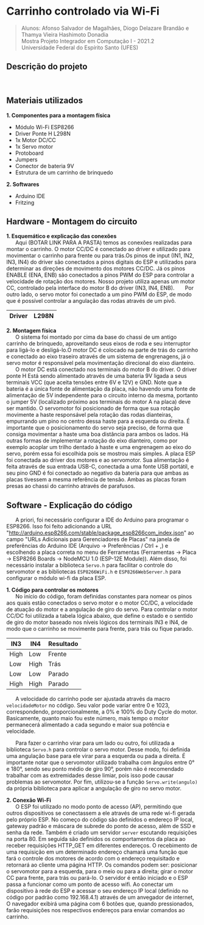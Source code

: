 # Carrinho controlado via Wi-Fi
> Alunos: Afonso Salvador de Magalhães, Diogo Delazare Brandão e Thamya Vieira Hashimoto Donadia   
Mostra Projeto Integrador em Computação I - 2021.2  
Universidade Federal do Espírito Santo (UFES) 

## Descrição do projeto 
&nbsp;&nbsp;&nbsp;&nbsp;&nbsp;&nbsp;

## Materiais utilizados 
**1. Componentes para a montagem física**
   - Módulo Wi-Fi ESP8266
   - Driver Ponte H L298N
   - 1x Motor DC/CC
   - 1x Servo motor 
   - Protoboard 
   - Jumpers
   - Conector de bateria 9V
   - Estrutura de um carrinho de brinquedo 

**2. Softwares**
   - Arduino IDE
   - Fritzing
    
## Hardware - Montagem do circuito 
**1. Esquemático e explicação das conexões**  
&nbsp;&nbsp;&nbsp;&nbsp;&nbsp;&nbsp;Aqui (BOTAR LINK PARA A PASTA) temos as conexões realizadas para montar o carrinho. O motor CC/DC é conectado ao driver e utilizado para movimentar o carrinho para frente ou para trás.Os pinos de input (IN1, IN2, IN3, IN4) do driver são conectados a pinos digitais do ESP e utilizados para determinar as direções de movimento dos motores CC/DC. Já os pinos ENABLE (ENA, ENB) são conectados a pinos PWM do ESP para controlar a velocidade de rotação dos motores. Nosso projeto utiliza apenas um motor CC, controlado pela interface do motor B do driver (IN3, IN4, ENB).
&nbsp;&nbsp;&nbsp;&nbsp;&nbsp;&nbsp;Por outro lado, o servo motor foi conectado a um pino PWM do ESP, de modo que é possível controlar a angulação das rodas através de um pivô.

| Driver | L298N |  
|--------|-------|  


**2. Montagem física**  
&nbsp;&nbsp;&nbsp;&nbsp;&nbsp;&nbsp;O sistema foi montado por cima da base do chassi de um antigo carrinho de brinquedo, aproveitando seus eixos de roda e seu interruptor para ligá-lo e desligá-lo.O motor DC é colocado na parte de trás do carrinho e conectado ao eixo traseiro através de um sistema de engrenagens, já o servo motor é responsável pela movimentação direcional do eixo dianteiro.
&nbsp;&nbsp;&nbsp;&nbsp;&nbsp;&nbsp;O motor DC está conectado nos terminais do motor B do driver. O driver ponte H Está sendo alimentado através de uma bateria 9V ligada a seus terminais VCC (que aceita tensões entre 6V e 12V) e GND. Note que a bateria é a única fonte de alimentação da placa, não havendo uma fonte de alimentação de 5V independente para o circuito interno da mesma, portanto o jumper 5V (localizado próximo aos terminais do motor A na placa) deve ser mantido.
O servomotor foi posicionado de forma que sua rotação movimente a haste responsável pela rotação das rodas dianteiras, empurrando um pino no centro dessa haste para a esquerda ou direita. É importante que o posicionamento do servo seja preciso, de forma que consiga movimentar a haste uma boa distância para ambos os lados.
Há outras formas de implementar a rotação do eixo dianteiro, como por exemplo acoplar um trilho dentado à haste e uma engrenagem ao eixo do servo, porém essa foi escolhida pois se mostrou mais simples.
A placa ESP foi conectada ao driver dos motores e ao servomotor. Sua alimentação é feita através de sua entrada USB-C, conectada a uma fonte USB portátil, e seu pino GND é foi conectado ao negativo da bateria para que ambas as placas tivessem a mesma referência de tensão.
Ambas as placas foram presas ao chassi do carrinho através de parafusos.


## Software - Explicação do código  
&nbsp;&nbsp;&nbsp;&nbsp;&nbsp;&nbsp;A priori, foi necessário configurar a IDE do Arduino para programar o ESP8266. Isso foi feito adicionando a URL "http://arduino.esp8266.com/stable/package_esp8266com_index.json" ao campo "URLs Adicionais para Gerenciadores de Placas" na janela de preferências do Arduino IDE (Arquivo -> Preferências / Ctrl + ,) e escolhendo a placa correta no menu de Ferramentas (Ferramentas -> Placa -> ESP8266 Boards -> NodeMCU 1.0 (ESP-12E Module)).
Além disso, foi necessário instalar a biblioteca ```Servo.h``` para facilitar o controle do servomotor e as bibliotecas ```ESP8266WiFi.h``` e ```ESP8266WebServer.h``` para configurar o módulo wi-fi da placa ESP.

**1. Código para controlar os motores**  
&nbsp;&nbsp;&nbsp;&nbsp;&nbsp;&nbsp;No início do código, foram definidas constantes para nomear os pinos aos quais estão conectados o servo motor e o motor CC/DC, a velocidade de atuação do motor e a angulação de giro do servo.
Para controlar o motor CC/DC foi utilizada a tabela lógica abaixo, que define o estado e o sentido de giro do motor baseado nos níveis lógicos dos terminais IN3 e IN4, de modo que o carrinho se movimente para frente, para trás ou fique parado.

|  IN3  |  IN4  | Resultado |
|-------|-------|-----------|
|  High |  Low  | Frente    |
|  Low  |  High | Trás      |
|  Low  |  Low  | Parado    |
|  High |  High | Parado    |

&nbsp;&nbsp;&nbsp;&nbsp;&nbsp;&nbsp;A velocidade do carrinho pode ser ajustada através da macro ```velocidadeMotor``` no código. Seu valor pode variar entre 0 e 1023, correspondendo, proporcionalmente, a 0% e 100% do Duty Cycle do motor. Basicamente, quanto maio fou este número, mais tempo o motor permanecerá alimentado a cada segundo e maior sua potência e velocidade.

&nbsp;&nbsp;&nbsp;&nbsp;&nbsp;&nbsp;Para fazer o carrinho virar para um lado ou outro, foi utilizada a biblioteca ```Servo.h``` para controlar o servo motor. Desse modo, foi definida uma angulação base para ele virar para a esquerda ou pada a direita. É importante notar que o servomotor utilizado trabalha com ângulos entre 0° e 180°, sendo seu ponto médio de giro 90°, porém não é recomendado trabalhar com as extremidades desse limiar, pois isso pode causar problemas ao servomotor. Por fim, utilizou-se a função ```Servo.write(angulo)``` da própria biblioteca para aplicar a angulação de giro no servo motor.

**2. Conexão Wi-Fi**  
&nbsp;&nbsp;&nbsp;&nbsp;&nbsp;&nbsp;O ESP foi utilizado no modo ponto de acesso (AP), permitindo que outros dispositivos se conectassem a ele através de uma rede wi-fi gerada pelo próprio ESP.
No começo do código são definidos o endereço IP local, gateway padrão e máscara de subrede do ponto de acesso, além de SSD e senha da rede. Também é criado um servidor ```server``` escutando requisições na porta 80.
Em seguida são definidos os comportamentos da placa ao receber requisições HTTP_GET em diferentes endereços. O recebimento de uma requisição em um determinado endereço chamará uma função que fará o controle dos motores de acordo com o endereço requisitado e retornará ao cliente uma página HTTP.
Os comandos podem ser: posicionar o servomotor para a esquerda, para o meio ou para a direita; girar o motor CC para frente, para trás ou pará-lo.
O servidor é então iniciado e o ESP passa a funcionar como um ponto de acesso wifi.
Ao conectar um dispositivo à rede do ESP e acessar o seu endereço IP local (definido no código por padrão como 192.168.4.1) através de um anvegador de internet, O navegador exibirá uma página com 6 botões que, quando pressionados, farão requisições nos respectivos endereços para enviar comandos ao carrinho.
